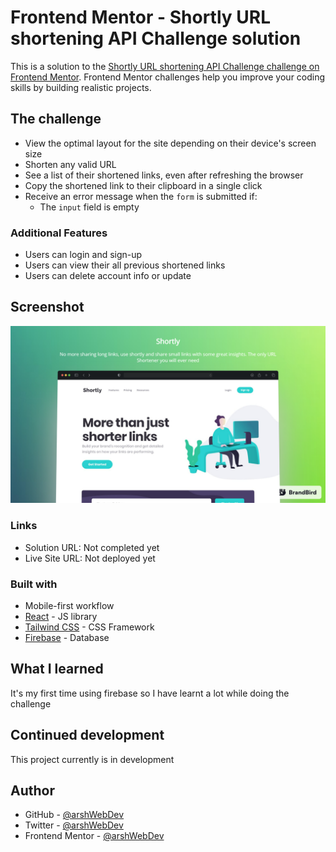 # Frontend Mentor - Shortly URL shortening API Challenge solution

This is a solution to the [Shortly URL shortening API Challenge challenge on Frontend Mentor](https://www.frontendmentor.io/challenges/url-shortening-api-landing-page-2ce3ob-G). Frontend Mentor challenges help you improve your coding skills by building realistic projects.

## The challenge

- View the optimal layout for the site depending on their device's screen size
- Shorten any valid URL
- See a list of their shortened links, even after refreshing the browser
- Copy the shortened link to their clipboard in a single click
- Receive an error message when the `form` is submitted if:
  - The `input` field is empty

### Additional Features

- Users can login and sign-up
- Users can view their all previous shortened links
- Users can delete account info or update

## Screenshot

![](./public/shortly.png)

### Links

- Solution URL: Not completed yet
- Live Site URL: Not deployed yet

### Built with

- Mobile-first workflow
- [React](https://reactjs.org/) - JS library
- [Tailwind CSS](https://tailwindcss.com) - CSS Framework
- [Firebase](https://firebase.google.com) - Database

## What I learned

It's my first time using firebase so I have learnt a lot while doing the challenge

## Continued development

This project currently is in development

## Author

- GitHub - [@arshWebDev](https://github.com/arshWebDev)
- Twitter - [@arshWebDev](https://www.twitter.com/arshWebDev)
- Frontend Mentor - [@arshWebDev](https://www.frontendmentor.io/profile/arshWebDev)
